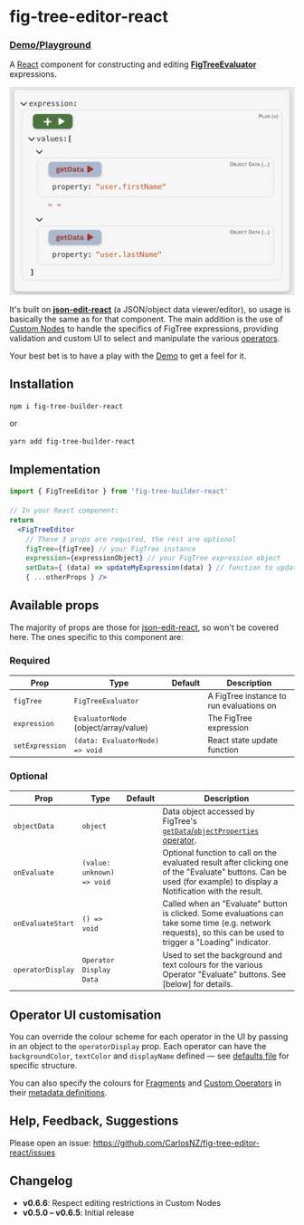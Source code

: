 # fig-tree-editor-react

### [Demo/Playground](https://carlosnz.github.io/fig-tree-evaluator/)

A [React](https://github.com/facebook/react) component for constructing and editing [**FigTreeEvaluator**](https://github.com/CarlosNZ/fig-tree-evaluator) expressions.

<img src="images/fig-tree-basic-view.png" width="621" title="Screenshot"/>

It's built on [**json-edit-react**](https://carlosnz.github.io/json-edit-react/) (a JSON/object data viewer/editor), so usage is basically the same as for that component. The main addition is the use of [Custom Nodes](https://github.com/CarlosNZ/json-edit-react?tab=readme-ov-file#custom-nodes) to handle the specifics of FigTree expressions, providing validation and custom UI to select and manipulate the various [operators](https://github.com/CarlosNZ/fig-tree-evaluator?tab=readme-ov-file#operator-reference).

Your best bet is to have a play with the [Demo](https://carlosnz.github.io/fig-tree-evaluator/) to get a feel for it.


## Installation

`npm i fig-tree-builder-react`

or 

`yarn add fig-tree-builder-react`

## Implementation

```jsx
import { FigTreeEditor } from 'fig-tree-builder-react'

// In your React component:
return 
  <FigTreeEditor
    // These 3 props are required, the rest are optional
    figTree={figTree} // your FigTree instance
    expression={expressionObject} // your FigTree expression object
    setData={ (data) => updateMyExpression(data) } // function to update your expression object
    { ...otherProps } />
```

## Available props

The majority of props are those for [json-edit-react](https://carlosnz.github.io/json-edit-react/), so won't be covered here. The ones specific to this component are:

### Required

| Prop            | Type                                     | Default | Description                              |
| --------------- | ---------------------------------------- | ------- | ---------------------------------------- |
| `figTree`       | `FigTreeEvaluator`                       |         | A FigTree instance to run evaluations on |
| `expression`    | `EvaluatorNode`</br>(object/array/value) |         | The FigTree expression                   |
| `setExpression` | `(data: EvaluatorNode) => void`          |         | React state update function              |

### Optional

| Prop              | Type                       | Default | Description                                                                                                                                                          |
| ----------------- | -------------------------- | ------- | -------------------------------------------------------------------------------------------------------------------------------------------------------------------- |
| `objectData`      | `object`                   |         | Data object accessed by FigTree's [`getData`/`objectProperties` operator](https://github.com/CarlosNZ/fig-tree-evaluator?tab=readme-ov-file#object_properties).      |  |
| `onEvaluate`      | `(value: unknown) => void` |         | Optional function to call on the evaluated result after clicking one of the "Evaluate" buttons. Can be used (for example) to display a Notification with the result. |
| `onEvaluateStart` | `() => void`               |         | Called when an "Evaluate" button is clicked. Some evaluations can take some time (e.g. network requests), so this can be used to trigger a "Loading" indicator.      |
| `operatorDisplay` | `Operator Display Data`    |         | Used to set the background and text colours for the various Operator "Evaluate" buttons. See [below] for details.                                                    |  |


## Operator UI customisation

You can override the colour scheme for each operator in the UI by passing in an object to the `operatorDisplay` prop. Each operator can have the `backgroundColor`, `textColor` and `displayName` defined — see [defaults file](https://github.com/CarlosNZ/fig-tree-editor-react/blob/main/src/operatorDisplay.ts) for specific structure.

You can also specify the colours for [Fragments](https://github.com/CarlosNZ/fig-tree-evaluator?tab=readme-ov-file#fragments) and [Custom Operators](https://github.com/CarlosNZ/fig-tree-evaluator?tab=readme-ov-file#custom-operators) in their [metadata definitions](https://github.com/CarlosNZ/fig-tree-evaluator?tab=readme-ov-file#metadata).

## Help, Feedback, Suggestions

Please open an issue: https://github.com/CarlosNZ/fig-tree-editor-react/issues


## Changelog

- **v0.6.6**: Respect editing restrictions in Custom Nodes
- **v0.5.0 – v0.6.5**: Initial release
